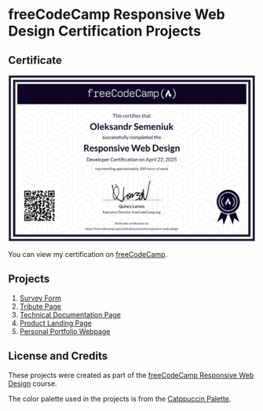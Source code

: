 # freeCodeCamp Responsive Web Design Certification Projects

## Certificate

![responsive-web-design-certificate](images/responsive-web-design-certificate.png)

You can view my certification on [freeCodeCamp](https://www.freecodecamp.org/certification/ovsmnk/responsive-web-design).

## Projects

1. [Survey Form](https://github.com/ovsmnk/freecodecamp-responsive-web-design-projects/tree/main/survey-form)
2. [Tribute Page](https://github.com/ovsmnk/freecodecamp-responsive-web-design-projects/tree/main/tribute-page)
3. [Technical Documentation Page](https://github.com/ovsmnk/freecodecamp-responsive-web-design-projects/tree/main/technical-documentation-page)
4. [Product Landing Page](https://github.com/ovsmnk/freecodecamp-responsive-web-design-projects/tree/main/product-landing-page)
5. [Personal Portfolio Webpage](https://github.com/ovsmnk/freecodecamp-responsive-web-design-projects/tree/main/personal-portfolio-webpage)

## License and Credits

These projects were created as part of the [freeCodeCamp Responsive Web Design](https://www.freecodecamp.org/learn/2022/responsive-web-design/) course.

The color palette used in the projects is from the [Catppuccin Palette](https://catppuccin.com/palette/).
